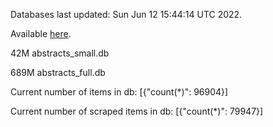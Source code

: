 Databases last updated: Sun Jun 12 15:44:14 UTC 2022. 

Available [here](https://github.com/cbeauhilton/ash-db/releases).


42M	abstracts_small.db

689M	abstracts_full.db

Current number of items in db:
[{"count(*)": 96904}]

Current number of scraped items in db:
[{"count(*)": 79947}]
